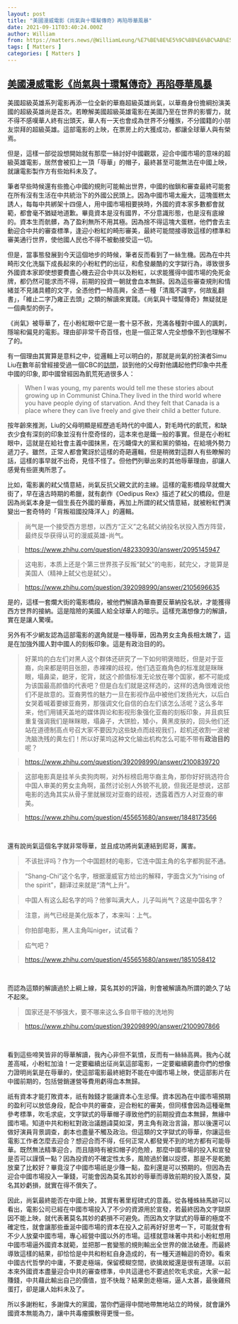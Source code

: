 ```yaml
---
layout: post
title: "美國漫威電影《尚氣與十環幫傳奇》再陷辱華風暴"
date: 2021-09-11T03:40:24.000Z
author: William
from: https://matters.news/@WilliamLeung/%E7%BE%8E%E5%9C%8B%E6%BC%AB%E5%A8%81%E9%9B%BB%E5%BD%B1-%E5%B0%9A%E6%B0%A3%E8%88%87%E5%8D%81%E7%92%B0%E5%B9%AB%E5%82%B3%E5%A5%87-%E5%86%8D%E9%99%B7%E8%BE%B1%E8%8F%AF%E9%A2%A8%E6%9A%B4-bafyreiep2w7w36yw4yr5gfndpejpbdh6wayz5dlmkm76nwsr6g7wkuwsjq
tags: [ Matters ]
categories: [ Matters ]
---
```

<!--1631331624000-->
[美國漫威電影《尚氣與十環幫傳奇》再陷辱華風暴](https://matters.news/@WilliamLeung/%E7%BE%8E%E5%9C%8B%E6%BC%AB%E5%A8%81%E9%9B%BB%E5%BD%B1-%E5%B0%9A%E6%B0%A3%E8%88%87%E5%8D%81%E7%92%B0%E5%B9%AB%E5%82%B3%E5%A5%87-%E5%86%8D%E9%99%B7%E8%BE%B1%E8%8F%AF%E9%A2%A8%E6%9A%B4-bafyreiep2w7w36yw4yr5gfndpejpbdh6wayz5dlmkm76nwsr6g7wkuwsjq)
------

<div>
<p>美國超級英雄系列電影再添一位全新的華裔超級英雄尚氣，以華裔身份擔綱扮演美國的超級英雄尚是首次。若瞭解美國超級英雄電影在美國乃至在世界的影響力，就不得不感嘆華人終有出頭天，華人有一天也會成為世界不分種族，不分國籍的小朋友崇拜的超級英雄。這部電影的上映，在票房上的大獲成功，都讓全球華人與有榮焉。</p><p>但是，這樣一部從設想開始就有那麼一絲討好中國觀眾，迎合中國市場的意味的超級英雄電影，居然會被扣上一頂「辱華」的帽子，最終甚至可能無法在中國上映，就讓電影製作方有些始料未及了。</p><p>筆者早些時候還有些擔心中國的規則可能輸出世界，中國的枷鎖和審查最終可能套在所有沒有生活在中共統治下的外國公民頭上。因為中國市場太龐大，這塊蛋糕太誘人，每每中共綁架十四億人，用中國市場相要挾時，外國的資本家多數都會就範，都會毫不猶疑地道歉。畢竟資本是沒有國界，不分意識形態，也是沒有底線的。資本生而骯髒，為了盈利無所不用其極。因為捨不得這塊大蛋糕，他們會去主動迎合中共的審查標準，逢迎小粉紅的畸形審美，最終可能間接導致這樣的標準和審美通行世界，使他國人民也不得不被動接受這一切。</p><p>但是，當事態發展到今天這個地步的時候，筆者反而看到了一絲生機。因為在中共畸形文化洗腦下成長起來的小粉紅們的出征，和愈發嚴酷的文字獄行為，導致很多外國資本家即使想要費盡心機去迎合中共以及粉紅，以求能獲得中國市場的免死金牌，都仍然可能求而不得，前期的投資一朝就會血本無歸。因為這些審查規則和情緒並不見諸具體的文字，全憑他們一時高興，全憑一種「清風不識字，何故亂翻書」，「維止二字乃雍正去頭」之類的解讀來實踐。《尚氣與十環幫傳奇》無疑就是一個典型的例子。</p><p>《尚氣》被辱華了，在小粉紅眼中它是一套十惡不赦，充滿各種對中國人的諷刺，隱喻和偏見的電影。理由卻非常千奇百怪，也是一個正常人完全想像不到也理解不了的。</p><p>有一個理由其實算是意料之中，從邏輯上可以明白的，那就是尚氣的扮演者Simu Liu在數年前曾經接受過一個CBC的<a href="https://www.dailymail.co.uk/news/article-9977181/China-turns-star-Marvels-Shang-Chi-Legend-Ten-Rings-interview-surfaces.html" target="_blank">訪問</a>，談到他的父母對他講起他們印象中共產中國的印象, 即中國曾經因為飢荒死過很多人：</p><blockquote>When I was young, my parents would tell me these stories about growing up in Communist China.They lived in the third world where you have people dying of starvation. And they felt that Canada is a place where they can live freely and give their child a better future.</blockquote><p>按年齡來推測，Liu的父母明顯是經歷過毛時代的中國人，對毛時代的飢荒，和缺衣少食有深刻的印象並沒有什麼奇怪的，這本來也是鐵一般的事實。但是在小粉紅眼中，這就是在給社會主義中國抹黑，在污衊偉大的黨和黨的領袖，在給境外勢力遞刀子。雖然，正常人都會驚訝於這樣的奇葩邏輯，但是稍微對這群人有些瞭解的話，這樣的事早就不出奇，見怪不怪了。但他們列舉出來的其他辱華理由，卻讓人感覺有些匪夷所思了。</p><p>比如，電影裏的弒父情意結，尚氣反抗父親文武的主線。這樣的電影橋段早就爛大街了，早在遠古時期的希臘，就有劇作《Oedipus Rex》描述了弒父的橋段。但是因為尚氣本身是一個生長在外國的華裔，再加上所謂的弒父情意結，就被粉紅們演變出一套奇特的「背叛祖國投降洋人」的邏輯。</p><blockquote>尚气是一个接受西方思想，以西方“正义”之名弑父纳投名状投入西方阵营，最终反华获得认可的漫威英雄-尚气。</blockquote><blockquote><a href="https://www.zhihu.com/question/482330930/answer/2095145947" target="_blank">https://www.zhihu.com/question/482330930/answer/2095145947</a></blockquote><blockquote>这电影，本质上还是个第三世界孩子反叛“弑父”的电影，弑完父，才能算是美国人（精神上弑父也是弑父）。</blockquote><blockquote><a href="https://www.zhihu.com/question/392098990/answer/2105696635" target="_blank">https://www.zhihu.com/question/392098990/answer/2105696635</a></blockquote><p>是的，這樣一套爛大街的電影橋段，被他們解讀為華裔要反華納投名狀，才能獲得西方世界的接納。這是陰險的美國人給全球華人的暗示。這樣充滿想像力的解讀，實在是讓人驚嘆。</p><p>另外有不少網友認為這部電影的選角就是一種辱華，因為男女主角長相太醜了，這是在加強外國人對中國人的刻板印象。這是有政治目的的。</p><blockquote>好莱坞的白左们对黑人这个群体还研究了一下如何明褒暗贬，但是对于亚裔，向来都是明目张胆，赤裸裸的歧视，他们选亚裔角色的标准就是眯眯眼，塌鼻梁，龅牙，驼背，就这个颜值标准无论放在哪个国家，都不可能成为该国最高颜值的代表吧？但是白左们就是这样选的，这样的选角很难说他们不是故意的。亚裔男性的魅力一旦在影视作品中被他们发扬光大，以后白女哭着喊着要嫁亚裔男，那强调文化自信的白左们该怎么活呢？这么多年来，他们用铺天盖地的媒体舆论和影视形象强化亚裔的刻板印象，并且疯狂重复强调我们是眯眯眼，塌鼻子，大饼脸，矮小，黄黑皮肤的，回头他们还站在道德制高点号召大家不要因为这些缺点而歧视我们，趁机还收割一波被洗脑洗残的黄左们！所以好莱坞这种文化输出机构怎么可能不带有<strong>政治目的</strong>呢？</blockquote><blockquote><a href="https://www.zhihu.com/question/392098990/answer/2100839720" target="_blank">https://www.zhihu.com/question/392098990/answer/2100839720</a></blockquote><blockquote>这部电影真是挂羊头卖狗肉啊，对外标榜启用华裔主角，那你好好挑选符合中国人审美的男女主角啊，虽然讨论别人外貌不礼貌，但我还是想说，这部电影的选角其实从骨子里就展现对亚裔的歧视，透露着西方人对亚裔的审美。</blockquote><blockquote><a href="https://www.zhihu.com/question/455651680/answer/1848173566" target="_blank">https://www.zhihu.com/question/455651680/answer/1848173566</a></blockquote><p><br></p><p>還有說尚氣這個名字就非常辱華，並且成功將尚氣連結到尼哥，厲害。</p><blockquote>不该批评吗？作为一个中国题材的电影，它连中国主角的名字都狗屁不通。</blockquote><blockquote>“Shang-Chi”这个名字，根据漫威官方给出的解释，字面含义为“rising of the spirit”，翻译过来就是“清气上升”。</blockquote><blockquote>中国人有这么起名字的吗？他爹叫满大人，儿子叫尚气？这是中国名字？</blockquote><blockquote>注意，尚气已经是美化版本了，本来叫：上气。</blockquote><blockquote>你拍部电影，黑人主角叫niger，试试看？</blockquote><blockquote>疝气吧？</blockquote><blockquote><a href="https://www.zhihu.com/question/455651680/answer/1851058412" target="_blank">https://www.zhihu.com/question/455651680/answer/1851058412</a></blockquote><p><br></p><p>而認為這類的解讀過於上綱上線，莫名其妙的評論，則會被解讀為所謂的跪久了站不起來。</p><blockquote>国家还是不够强大，要不哪来这么多自带干粮的洗地狗</blockquote><blockquote><a href="https://www.zhihu.com/question/392098990/answer/2100907866" target="_blank">https://www.zhihu.com/question/392098990/answer/2100907866</a></blockquote><p><br></p><p>看到這些啼笑皆非的辱華解讀，我內心非但不氣憤，反而有一絲絲高興。我內心就差高喊，小粉紅加油！一定要繼續出征尚氣這部電影，一定要繼續窮盡你們的想像力證明尚氣是在辱華的，使這部電影最終絕對不能在中國市場上映，使這部影片在中國前期的，包括營銷運營等費用虧得血本無歸。</p><p>祇有資本才能打敗資本，祇有蝕錢才能讓資本心生忌憚。資本因為在中國市場預期的盈利可以放低身段，配合中共的審查，迎合粉紅的審美，但同樣會因為這種毫無參考標準，吹毛求疵，文字獄式的辱華帽子導致他們的前期投資血本無歸，無緣中國市場。知道中共和粉紅對政治議題諱莫如深，男主角有政治言論，那以後還可以做好演員背景調查，劇本也盡量不觸及政治。但這類的文字獄式的辱華，你讓這些電影工作者怎麼去迎合？想迎合而不得，任何正常人都發覺不到的地方都有可能辱華。既然無法精準迎合，而且隨時有被扣帽子的危險，那麼中國市場的投入和宣發是否可以謹慎一點？因為投資的不確定性太多，風險過於難以捉摸，那是不是乾脆放棄了比較好？畢竟沒了中國市場祇是少賺一點，盈利還是可以預期的。但因為去迎合中國市場投入一筆錢，可能會因為莫名其妙的辱華而導致前期的投入蒸發，莫名其妙虧損，就實在得不償失了。</p><p>因此，尚氣最終能否在中國上映，其實有著里程碑式的意義。從各種蛛絲馬跡可以看出，電影公司已經在中國市場投入了不少的資源用於宣發，若最終因為文字獄原因不能上映，就代表著莫名其妙的虧損不可避免。而因為文字獄式的辱華的極度不確定性，就會讓那些垂涎中國市場的資本在投入之前再好好思考一下，可能就會有不少人放棄中國市場，專心經營中國以外的市場。這樣就意味著中共和小粉紅想用中國市場逼外國資本就範，並把那一套變態的規則輸出全世界的做法破產。而最終導致這樣的結果，卻恰恰是中共和粉紅自身造成的，有一種天道輪迴的奇妙。看來中國古代哲學的中庸，不要走極端，保留模糊空間，欲擒故縱還是很有道理。以前本來外國資本盡量迎合中共的審查標準，中共這邊也不要過於吹毛求疵，大家一起賺錢，中共藉此輸出自己的價值，豈不快哉？結果劍走極端，逼人太甚，最後雞飛蛋打，卻是讓人始料未及了。</p><p>所以多謝粉紅，多謝偉大的黨國，當你們逼得中間地帶無地站立的時候，就會讓外國資本無能為力，讓中共毒瘤擴散得更慢一些。</p>
</div>
